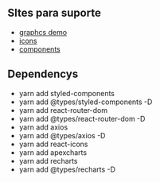 
## SItes para suporte

- [graphcs demo](https://recharts.org/en-US/examples)
- [icons](https://react-icons.github.io/react-icons/search?q=money)
- [components](https://www.radix-ui.com/docs/primitives/overview/getting-started)

## Dependencys

- yarn add styled-components
- yarn add @types/styled-components -D
- yarn add react-router-dom
- yarn add @types/react-router-dom -D
- yarn add axios
- yarn add @types/axios -D
- yarn add react-icons
- yarn add apexcharts
- yarn add recharts
- yarn add @types/recharts -D